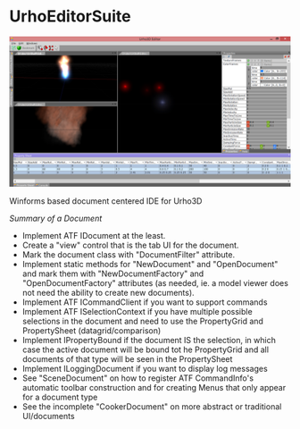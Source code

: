 # UrhoEditorSuite

![Screenshot](ReadmeImages/Multiview.png)

Winforms based document centered IDE for Urho3D

*Summary of a Document*
* Implement ATF IDocument at the least.
* Create a "view" control that is the tab UI for the document.
* Mark the document class with "DocumentFilter" attribute.
* Implement static methods for "NewDocument" and "OpenDocument" and mark them with "NewDocumentFactory" and "OpenDocumentFactory" attributes (as needed, ie. a model viewer does not need the ability to create new documents).
* Implement ATF ICommandClient if you want to support commands
* Implement ATF ISelectionContext if you have multiple possible selections in the document and need to use the PropertyGrid and PropertySheet (datagrid/comparison)
* Implement IPropertyBound if the document IS the selection, in which case the active document will be bound tot he PropertyGrid and all documents of that type will be seen in the PropertySheet
* Implement ILoggingDocument if you want to display log messages
* See "SceneDocument" on how to register ATF CommandInfo's automatic toolbar construction and for creating Menus that only appear for a document type
* See the incomplete "CookerDocument" on more abstract or traditional UI/documents
